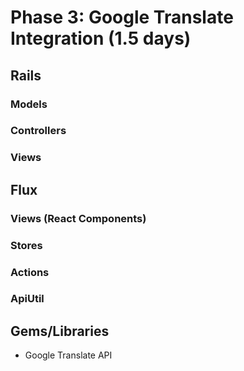 # Phase 3: Google Translate Integration (1.5 days)

## Rails
### Models

### Controllers


### Views


## Flux
### Views (React Components)



### Stores

### Actions

### ApiUtil

## Gems/Libraries
* Google Translate API